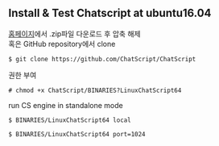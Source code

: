 ## Install & Test Chatscript at ubuntu16.04  

[홈페이지](https://sourceforge.net/projects/chatscript/)에서 .zip파일 다운로드 후 압축 해제  
혹은 GitHub repository에서 clone  

    $ git clone https://github.com/ChatScript/ChatScript  

권한 부여  

    # chmod +x ChatScript/BINARIES?LinuxChatScript64  

run CS engine in standalone mode  

    $ BINARIES/LinuxChatScript64 local  

    $ BINARIES/LinuxChatScript64 port=1024  



<!--stackedit_data:
eyJoaXN0b3J5IjpbMTI2MzY0Mzc1Nl19
-->